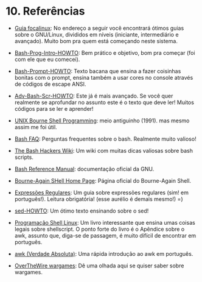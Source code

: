 # 10. Referências


- [Guia focalinux](http://www.focalinux.org): No endereço a seguir você encontrará ótimos guias
sobre o GNU/Linux, divididos em níveis (iniciante,
intermediário e avançado). Muito bom pra quem está
começando neste sistema.

- [Bash-Prog-Intro-HOWTO](http://www.tldp.org/HOWTO/Bash-Prog-Intro-HOWTO.html):
Bem prático e objetivo, bom pra começar (foi com ele que eu comecei).

- [Bash-Prompt-HOWTO](http://www.tldp.org/HOWTO/Bash-Prompt-HOWTO/):
Texto bacana que ensina a fazer coisinhas bonitas
com o prompt, ensina também a usar cores no
console através de códigos de escape ANSI.

- [Adv-Bash-Scr-HOWTO](http://tldp.org/LDP/abs/html/):
Este já é mais avançado. Se você quer realmente
se aprofundar no assunto este é o texto que deve
ler! Muitos códigos para se ler e aprender!

- [UNIX Bourne Shell Programming](http://dfrench.hypermart.net/css/Training/Shell%20Programming/toc.html):
meio antiguinho (1991). mas mesmo assim 
me foi útil.

- [Bash FAQ](http://mywiki.wooledge.org/BashFAQ): Perguntas frequentes sobre
o bash. Realmente muito valioso!

- [The Bash Hackers Wiki](http://wiki.bash-hackers.org/): Um wiki com muitas
dicas valiosas sobre bash scripts.

- [Bash Reference Manual](https://www.gnu.org/software/bash/manual/):
documentação oficial da GNU.

- [Bourne-Again SHell Home Page](http://cnswww.cns.cwru.edu/~chet/bash/bashtop.html):
Página oficial do Bourne-Again Shell.
                        

- [Expressões Regulares](http://aurelio.net/regex/guia/):
Um guia sobre expressões regulares (sim! em português!). Leitura obrigatória!
(esse aurélio é demais mesmo!) =)

- [sed-HOWTO](http://aurelio.net/sed/sed-HOWTO/):
Um ótimo texto ensinando sobre o sed!

- [Programação Shell Linux](http://www.brasport.com.br/informatica-e-tecnologia/linux/programacao-shell-linux-10a-edicao/):
Um livro interessante que ensina umas coisas legais sobre shellscript.
O ponto forte do livro é o Apêndice sobre
o awk, assunto que, diga-se de passagem, é
muito difícil de encontrar em português.

- [awk (Verdade Absoluta)](http://www.absoluta.org/unix/unix_awk.htm):
Uma rápida introdução ao awk em português.

- [OverTheWire wargames](http://overthewire.org/wargames/):
Dê uma olhada aqui se quiser saber sobre wargames.
